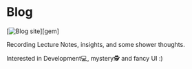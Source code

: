# Blog

[![Blog site](https://mgahn0706.github.io)][gem]

Recording Lecture Notes, insights, and some shower thoughts.

Interested in Development💻, mystery🕵️ and fancy UI :)  


